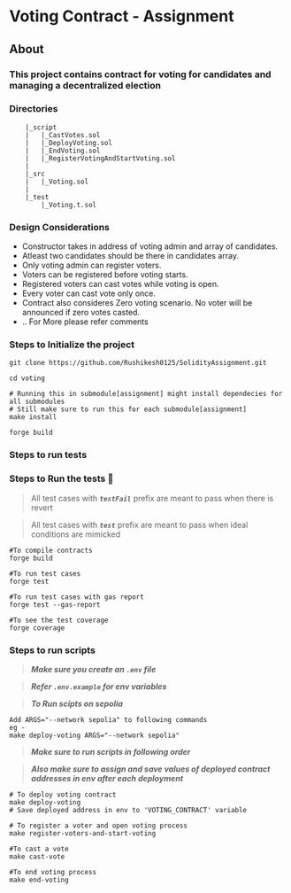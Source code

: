 # Voting Contract - Assignment

## About

### This project contains contract for voting for candidates and managing a decentralized election

### Directories

```
    |_script
    |   |_CastVotes.sol
    |   |_DeployVoting.sol
    |   |_EndVoting.sol
    |   |_RegisterVotingAndStartVoting.sol
    |
    |_src
    |   |_Voting.sol
    |
    |_test
        |_Voting.t.sol

```

### Design Considerations

- Constructor takes in address of voting admin and array of candidates.
- Atleast two candidates should be there in candidates array.
- Only voting admin can register voters.
- Voters can be registered before voting starts.
- Registered voters can cast votes while voting is open.
- Every voter can cast vote only once.
- Contract also consideres Zero voting scenario. No voter will be announced if zero votes casted.
- .. For More please refer comments

### Steps to Initialize the project

```
git clone https://github.com/Rushikesh0125/SolidityAssignment.git

cd voting

# Running this in submodule[assignment] might install dependecies for all submodules
# Still make sure to run this for each submodule[assignment]
make install

forge build
```

### Steps to run tests

### Steps to Run the tests 🔧 <a name = "tests"></a>

> All test cases with **_`testFail`_** prefix are meant to pass when there is revert

> All test cases with **_`test`_** prefix are meant to pass when ideal conditions are mimicked

```
#To compile contracts
forge build

#To run test cases
forge test

#To run test cases with gas report
forge test --gas-report

#To see the test coverage
forge coverage
```

### Steps to run scripts

> **_Make sure you create an `.env` file_**

> **_Refer `.env.example` for env variables_**

> **_To Run scipts on sepolia_**

```
Add ARGS="--network sepolia" to following commands
eg -
make deploy-voting ARGS="--network sepolia"
```

> **_Make sure to run scripts in following order_**

> **_Also make sure to assign and save values of deployed contract addresses in env after each deployment_**

```
# To deploy voting contract
make deploy-voting
# Save deployed address in env to 'VOTING_CONTRACT' variable

# To register a voter and open voting process
make register-voters-and-start-voting

#To cast a vote
make cast-vote

#To end voting process
make end-voting


```
